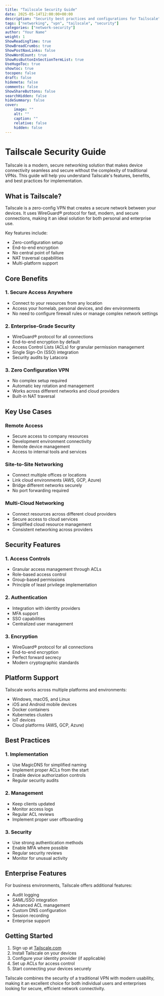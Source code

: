 ```yaml
---
title: "Tailscale Security Guide"
date: 2025-05-14T12:00:00+00:00
description: "Security best practices and configurations for Tailscale"
tags: ["networking", "vpn", "tailscale", "security"]
categories: ["network-security"]
author: "Your Name"
weight: 1
ShowReadingTime: true
ShowBreadCrumbs: true
ShowPostNavLinks: false
ShowWordCount: true
ShowRssButtonInSectionTermList: true
UseHugoToc: true
showtoc: true
tocopen: false
draft: false
hidemeta: false
comments: false
ShowShareButtons: false
searchHidden: false
hideSummary: false
cover:
    image: ""
    alt: ""
    caption: ""
    relative: false
    hidden: false
---
```


# Tailscale Security Guide

Tailscale is a modern, secure networking solution that makes device connectivity seamless and secure without the complexity of traditional VPNs. This guide will help you understand Tailscale's features, benefits, and best practices for implementation.

## What is Tailscale?

Tailscale is a zero-config VPN that creates a secure network between your devices. It uses WireGuard® protocol for fast, modern, and secure connections, making it an ideal solution for both personal and enterprise use.

Key features include:
- Zero-configuration setup
- End-to-end encryption
- No central point of failure
- NAT traversal capabilities
- Multi-platform support

## Core Benefits

### 1. Secure Access Anywhere
- Connect to your resources from any location
- Access your homelab, personal devices, and dev environments
- No need to configure firewall rules or manage complex network settings

### 2. Enterprise-Grade Security
- WireGuard® protocol for all connections
- End-to-end encryption by default
- Access Control Lists (ACLs) for granular permission management
- Single Sign-On (SSO) integration
- Security audits by Latacora

### 3. Zero Configuration VPN
- No complex setup required
- Automatic key rotation and management
- Works across different networks and cloud providers
- Built-in NAT traversal

## Key Use Cases

### Remote Access
- Secure access to company resources
- Development environment connectivity
- Remote device management
- Access to internal tools and services

### Site-to-Site Networking
- Connect multiple offices or locations
- Link cloud environments (AWS, GCP, Azure)
- Bridge different networks securely
- No port forwarding required

### Multi-Cloud Networking
- Connect resources across different cloud providers
- Secure access to cloud services
- Simplified cloud resource management
- Consistent networking across providers

## Security Features

### 1. Access Controls
- Granular access management through ACLs
- Role-based access control
- Group-based permissions
- Principle of least privilege implementation

### 2. Authentication
- Integration with identity providers
- MFA support
- SSO capabilities
- Centralized user management

### 3. Encryption
- WireGuard® protocol for all connections
- End-to-end encryption
- Perfect forward secrecy
- Modern cryptographic standards

## Platform Support

Tailscale works across multiple platforms and environments:
- Windows, macOS, and Linux
- iOS and Android mobile devices
- Docker containers
- Kubernetes clusters
- IoT devices
- Cloud platforms (AWS, GCP, Azure)

## Best Practices

### 1. Implementation
- Use MagicDNS for simplified naming
- Implement proper ACLs from the start
- Enable device authorization controls
- Regular security audits

### 2. Management
- Keep clients updated
- Monitor access logs
- Regular ACL reviews
- Implement proper user offboarding

### 3. Security
- Use strong authentication methods
- Enable MFA where possible
- Regular security reviews
- Monitor for unusual activity

## Enterprise Features

For business environments, Tailscale offers additional features:
- Audit logging
- SAML/SSO integration
- Advanced ACL management
- Custom DNS configuration
- Session recording
- Enterprise support

## Getting Started

1. Sign up at [Tailscale.com](https://tailscale.com)
2. Install Tailscale on your devices
3. Configure your identity provider (if applicable)
4. Set up ACLs for access control
5. Start connecting your devices securely

Tailscale combines the security of a traditional VPN with modern usability, making it an excellent choice for both individual users and enterprises looking for secure, efficient network connectivity.
